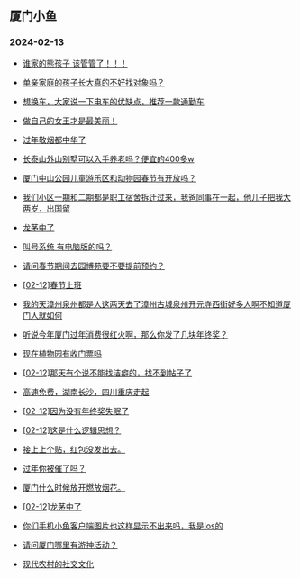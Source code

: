 ## 厦门小鱼 
### 2024-02-13

+ [谁家的熊孩子  该管管了！！！](http://bbs.xmfish.com/read-htm-tid-18145582.html)

+ [单亲家庭的孩子长大真的不好找对象吗？](http://bbs.xmfish.com/read-htm-tid-18145586.html)

+ [想换车，大家说一下电车的优缺点，推荐一款通勤车](http://bbs.xmfish.com/read-htm-tid-18145621.html)

+ [做自己的女王才是最美丽！](http://bbs.xmfish.com/read-htm-tid-18145667.html)

+ [过年敬烟都中华了](http://bbs.xmfish.com/read-htm-tid-18145670.html)

+ [长泰山外山别墅可以入手养老吗？便宜的400多w](http://bbs.xmfish.com/read-htm-tid-18145673.html)

+ [厦门中山公园儿童游乐区和动物园春节有开放吗？](http://bbs.xmfish.com/read-htm-tid-18145613.html)

+ [我们小区一期和二期都是职工宿舍拆迁过来，我爸同事在一起，他儿子把我大两岁，出国留](http://bbs.xmfish.com/read-htm-tid-18145599.html)

+ [龙茅中了](http://bbs.xmfish.com/read-htm-tid-18145606.html)

+ [叫号系统 有电脑版的吗？](http://bbs.xmfish.com/read-htm-tid-18145614.html)

+ [请问春节期间去园博苑要不要提前预约？](http://bbs.xmfish.com/read-htm-tid-18145649.html)

+ [[02-12]春节上班](http://bbs.xmfish.com/read-htm-tid-18145666.html)

+ [我的天漳州泉州都是人这两天去了漳州古城泉州开元寺西街好多人啊不知道厦门人就如何](http://bbs.xmfish.com/read-htm-tid-18145664.html)

+ [听说今年厦门过年消费很红火啊，那么你发了几块年终奖？](http://bbs.xmfish.com/read-htm-tid-18145657.html)

+ [现在植物园有收门票吗](http://bbs.xmfish.com/read-htm-tid-18145665.html)

+ [[02-12]那天有个说不能找洁癖的，找不到帖子了](http://bbs.xmfish.com/read-htm-tid-18145648.html)

+ [高速免费，湖南长沙，四川重庆走起](http://bbs.xmfish.com/read-htm-tid-18145653.html)

+ [[02-12]因为没有年终奖失眠了](http://bbs.xmfish.com/read-htm-tid-18145678.html)

+ [[02-12]这是什么逻辑思想？](http://bbs.xmfish.com/read-htm-tid-18145661.html)

+ [接上上个贴，红包没发出去。](http://bbs.xmfish.com/read-htm-tid-18145709.html)

+ [过年你被催了吗？](http://bbs.xmfish.com/read-htm-tid-18145708.html)

+ [厦门什么时候放开燃放烟花。](http://bbs.xmfish.com/read-htm-tid-18145715.html)

+ [[02-12]龙茅中了](http://bbs.xmfish.com/read-htm-tid-18145680.html)

+ [你们手机小鱼客户端图片也这样显示不出来吗，我是ios的](http://bbs.xmfish.com/read-htm-tid-18145695.html)

+ [请问厦门哪里有游神活动？](http://bbs.xmfish.com/read-htm-tid-18145719.html)

+ [现代农村的社交文化](http://bbs.xmfish.com/read-htm-tid-18145687.html)

